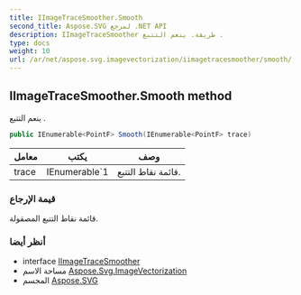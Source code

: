 ```yaml
---
title: IImageTraceSmoother.Smooth
second_title: Aspose.SVG لمرجع .NET API
description: IImageTraceSmoother طريقة. ينعم التتبع .
type: docs
weight: 10
url: /ar/net/aspose.svg.imagevectorization/iimagetracesmoother/smooth/
---
```

## IImageTraceSmoother.Smooth method

ينعم التتبع .

```csharp
public IEnumerable<PointF> Smooth(IEnumerable<PointF> trace)
```

| معامل | يكتب | وصف |
| --- | --- | --- |
| trace | IEnumerable`1 | قائمة نقاط التتبع. |

### قيمة الإرجاع

قائمة نقاط التتبع المصقولة.

### أنظر أيضا

* interface [IImageTraceSmoother](../)
* مساحة الاسم [Aspose.Svg.ImageVectorization](../../iimagetracesmoother/)
* المجسم [Aspose.SVG](../../../)


